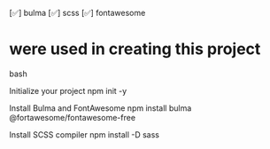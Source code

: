 [✅] bulma   [✅] scss   [✅] fontawesome

# were used in creating this project

bash

Initialize your project
npm init -y

Install Bulma and FontAwesome
npm install bulma @fortawesome/fontawesome-free

Install SCSS compiler
npm install -D sass

